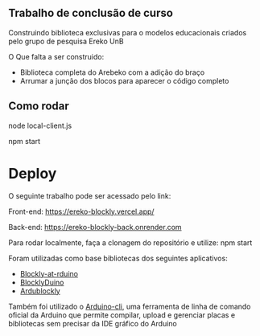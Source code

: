 ## Trabalho de conclusão de curso

Construindo biblioteca exclusivas para o modelos educacionais criados pelo grupo de pesquisa Ereko UnB

O Que falta a ser construido:
 * Biblioteca completa do Arebeko com a adição do braço
 * Arrumar a junção dos blocos para aparecer o código completo

## Como rodar
node local-client.js

npm start

# Deploy
O seguinte trabalho pode ser acessado pelo link:

Front-end:
https://ereko-blockly.vercel.app/

Back-end:
https://ereko-blockly-back.onrender.com

Para rodar localmente, faça a clonagem do repositório e utilize:
npm start

Foram utilizadas como base bibliotecas dos seguintes aplicativos:

  * [Blockly-at-rduino](https://github.com/technologiescollege/Blockly-at-rduino)
  * [BlocklyDuino](https://github.com/BlocklyDuino)
  * [Ardublockly](https://github.com/carlosperate/ardublockly)

Também foi utilizado o [Arduino-cli](https://docs.arduino.cc/arduino-cli/), uma ferramenta de linha de comando oficial da Arduino que permite
compilar, upload e gerenciar placas e bibliotecas sem precisar da IDE gráfico do Arduino
